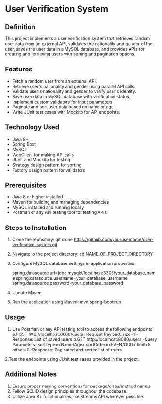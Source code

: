 #  User Verification System

## Definition

This project implements a user verification system that retrieves random user data from an external API, validates the nationality and gender of the user, saves the user data in a MySQL database, and provides APIs for creating and retrieving users with sorting and pagination options.


## Features

- Fetch a random user from an external API.
- Retrieve user's nationality and gender using parallel API calls.
- Validate user's nationality and gender to verify user's identity.
- Save user data in MySQL database with verification status.
- Implement custom validators for input parameters.
- Paginate and sort user data based on name or age.
- Write JUnit test cases with Mockito for API endpoints.


## Technology Used

- Java 8+
- Spring Boot
- MySQL
- WebClient for making API calls
- JUnit and Mockito for testing
- Strategy design pattern for sorting
- Factory design pattern for validators


## Prerequisites

- Java 8 or higher installed
- Maven for building and managing dependencies
- MySQL installed and running locally
- Postman or any API testing tool for testing APIs


## Steps to Installation

1. Clone the repository:
   git clone https://github.com/yourusername/user-verification-system.git

2. Navigate to the project directory:
   cd NAME_OF_PROJECT_DIRECTORY

3. Configure MySQL database settings in application.properties:

   spring.datasource.url=jdbc:mysql://localhost:3306/your_database_name
   spring.datasource.username=your_database_username
   spring.datasource.password=your_database_password

4. Update Maven.

5. Run the application using Maven:
   mvn spring-boot:run


## Usage

1. Use Postman or any API testing tool to access the following endpoints:
   a.POST http://localhost:8080/users
       -Request Payload: size=1
       -Response: List of saved users
   b.GET http://localhost:8080/users
       -Query Parameters:
   	        sortType=<Name/Age>
	          sortOrder=<EVEN/ODD>
	          limit=5
	          offset=0
       -Response: Paginated and sorted list of users

2.Test the endpoints using JUnit test cases provided in the project.



## Additional Notes

1. Ensure proper naming conventions for package/class/method names.
2. Follow SOLID design principles throughout the codebase.
3. Utilize Java 8+ functionalities like Streams API wherever possible.






